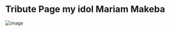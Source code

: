 # Tribute Page my idol Mariam Makeba

![image](https://user-images.githubusercontent.com/33894183/44079547-a8e3e5e6-9fa9-11e8-9e76-d40ae44edbc3.png)
